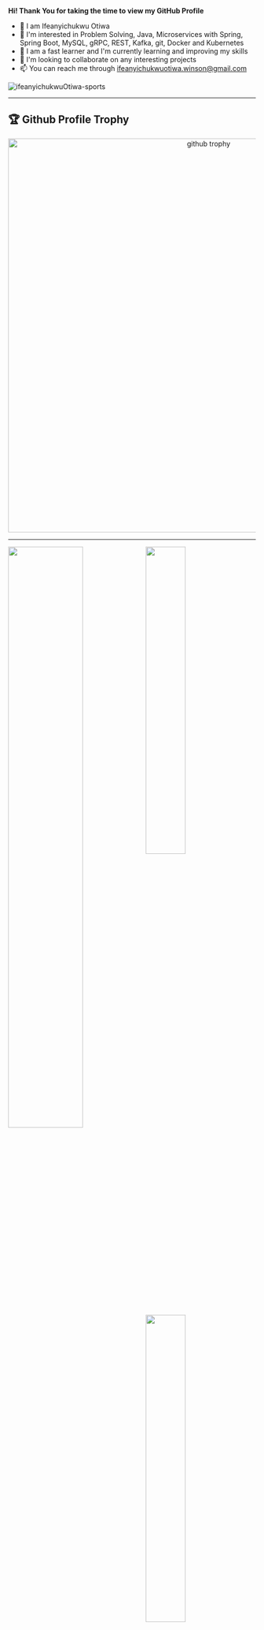 
<div size='20px'><b>Hi! Thank You for taking the time to view my GitHub Profile</b></div> 

- 👋 I am Ifeanyichukwu Otiwa
- 👀 I'm interested in Problem Solving, Java, Microservices with Spring, Spring Boot, MySQL, gRPC, REST, Kafka, git, Docker and Kubernetes
- 🌱 I am a fast learner and I'm currently learning and improving my skills
- 💞️ I'm looking to collaborate on any interesting projects
- 📫 You can reach me through ifeanyichukwuotiwa.winson@gmail.com

<p align="left" marginTop="10px"> <img src="https://komarev.com/ghpvc/?username=ifeanyichukwuOtiwa-sports&label=Profile%20views&color=0e75b6&style=flat" alt="ifeanyichukwuOtiwa-sports" /> </p>

***

<h2>🏆 Github Profile Trophy</h2>

<p align="center"> <img width="800" src="https://github-profile-trophy.vercel.app/?username=ifeanyichukwuOtiwa-sports&theme=tokyonight&column=-1&&no-frame=true&rank=S,AAA,AA,A,B" alt="github trophy">
</p>

___

<p align="center">
  <a href="https://github.com/ifeanyichukwuOtiwa-sports">
<p>
<img width="40%" src="https://github-readme-stats.vercel.app/api/top-langs/?username=ifeanyichukwuOtiwa-sports&count_private=true&theme=tokyonight">
<img width="55%" align="left" src="https://github-readme-stats.vercel.app/api?username=ifeanyichukwuOtiwa-sports&show_icons=true&theme=tokyonight&line_height=59&count_private=true&include_all_commits=true" />
  <img width="40%" src="https://github-readme-streak-stats.herokuapp.com/?user=ifeanyichukwuOtiwa-sports&show_icons=true&theme=tokyonight&hide_border=true" />
</p>

<div>
  <img src="https://activity-graph.herokuapp.com/graph?username=ifeanyichukwuOtiwa-sports&custom_title=Ifeanyichukwu%20Otiwa%20Contribution%20Graph&theme=react-dark" alt="Activity Graph">
</div>




<!--
<p align="center">
![trophy](https://github-profile-trophy.vercel.app/?username=ifeanyichukwuOtiwa-sports&theme=onedark) (https://github.com/ryo-ma/github-profile-trophy)
</p>
-->

<!---
ifeanyi-otiwa/ifeanyi-otiwa is a ✨ special ✨ repository because its `README.md` (this file) appears on your GitHub profile.
You can click the Preview link to take a look at your changes.
--->
